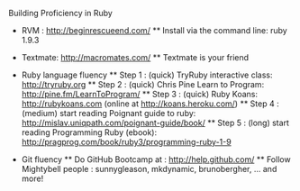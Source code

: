 
Building Proficiency in Ruby

* RVM : http://beginrescueend.com/
** Install via the command line: ruby 1.9.3

* Textmate: http://macromates.com/
** Textmate is your friend

* Ruby language fluency
** Step 1 : (quick) TryRuby interactive class: http://tryruby.org
** Step 2 : (quick) Chris Pine Learn to Program: http://pine.fm/LearnToProgram/
** Step 3 : (quick) Ruby Koans: http://rubykoans.com (online at http://koans.heroku.com/)
** Step 4 : (medium) start reading Poignant guide to ruby: http://mislav.uniqpath.com/poignant-guide/book/
** Step 5 : (long) start reading Programming Ruby (ebook): http://pragprog.com/book/ruby3/programming-ruby-1-9

* Git fluency
** Do GitHub Bootcamp at : http://help.github.com/
** Follow Mightybell people : sunnygleason, mkdynamic, brunobergher, ... and more!